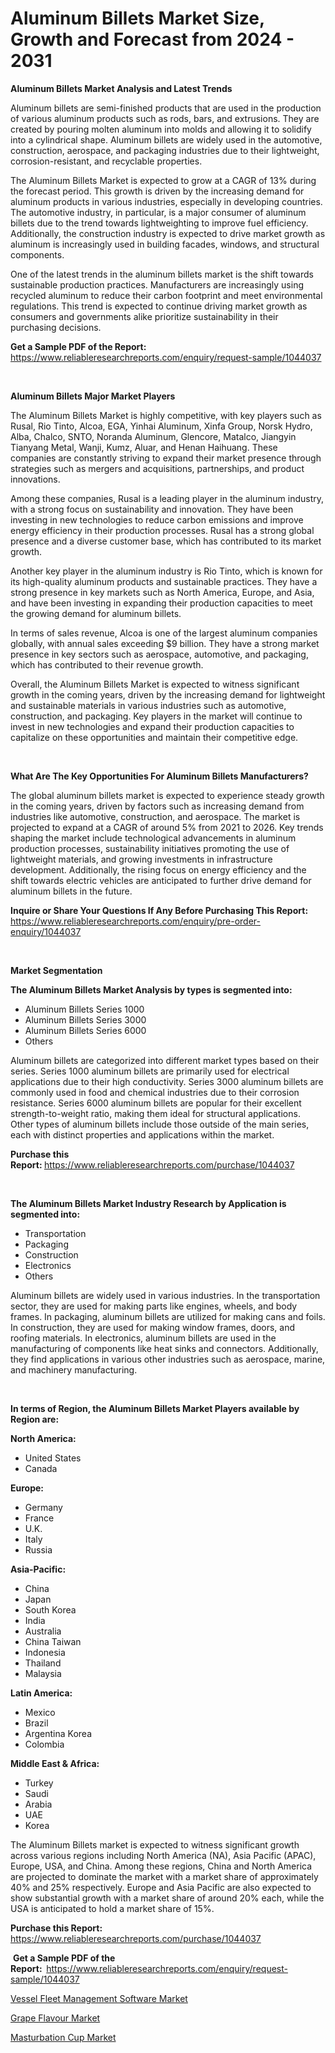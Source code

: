 <p><h1>Aluminum Billets Market Size, Growth and Forecast from 2024 - 2031</h1></p><p><strong>Aluminum Billets Market Analysis and Latest Trends</strong></p>
<p><p>Aluminum billets are semi-finished products that are used in the production of various aluminum products such as rods, bars, and extrusions. They are created by pouring molten aluminum into molds and allowing it to solidify into a cylindrical shape. Aluminum billets are widely used in the automotive, construction, aerospace, and packaging industries due to their lightweight, corrosion-resistant, and recyclable properties.</p><p>The Aluminum Billets Market is expected to grow at a CAGR of 13% during the forecast period. This growth is driven by the increasing demand for aluminum products in various industries, especially in developing countries. The automotive industry, in particular, is a major consumer of aluminum billets due to the trend towards lightweighting to improve fuel efficiency. Additionally, the construction industry is expected to drive market growth as aluminum is increasingly used in building facades, windows, and structural components.</p><p>One of the latest trends in the aluminum billets market is the shift towards sustainable production practices. Manufacturers are increasingly using recycled aluminum to reduce their carbon footprint and meet environmental regulations. This trend is expected to continue driving market growth as consumers and governments alike prioritize sustainability in their purchasing decisions.</p></p>
<p><strong>Get a Sample PDF of the Report:&nbsp;</strong> <a href="https://www.reliableresearchreports.com/enquiry/request-sample/1044037">https://www.reliableresearchreports.com/enquiry/request-sample/1044037</a></p>
<p>&nbsp;</p>
<p><strong>Aluminum Billets Major Market Players</strong></p>
<p><p>The Aluminum Billets Market is highly competitive, with key players such as Rusal, Rio Tinto, Alcoa, EGA, Yinhai Aluminum, Xinfa Group, Norsk Hydro, Alba, Chalco, SNTO, Noranda Aluminum, Glencore, Matalco, Jiangyin Tianyang Metal, Wanji, Kumz, Aluar, and Henan Haihuang. These companies are constantly striving to expand their market presence through strategies such as mergers and acquisitions, partnerships, and product innovations.</p><p>Among these companies, Rusal is a leading player in the aluminum industry, with a strong focus on sustainability and innovation. They have been investing in new technologies to reduce carbon emissions and improve energy efficiency in their production processes. Rusal has a strong global presence and a diverse customer base, which has contributed to its market growth.</p><p>Another key player in the aluminum industry is Rio Tinto, which is known for its high-quality aluminum products and sustainable practices. They have a strong presence in key markets such as North America, Europe, and Asia, and have been investing in expanding their production capacities to meet the growing demand for aluminum billets.</p><p>In terms of sales revenue, Alcoa is one of the largest aluminum companies globally, with annual sales exceeding $9 billion. They have a strong market presence in key sectors such as aerospace, automotive, and packaging, which has contributed to their revenue growth.</p><p>Overall, the Aluminum Billets Market is expected to witness significant growth in the coming years, driven by the increasing demand for lightweight and sustainable materials in various industries such as automotive, construction, and packaging. Key players in the market will continue to invest in new technologies and expand their production capacities to capitalize on these opportunities and maintain their competitive edge.</p></p>
<p>&nbsp;</p>
<p><strong>What Are The Key Opportunities For Aluminum Billets Manufacturers?</strong></p>
<p><p>The global aluminum billets market is expected to experience steady growth in the coming years, driven by factors such as increasing demand from industries like automotive, construction, and aerospace. The market is projected to expand at a CAGR of around 5% from 2021 to 2026. Key trends shaping the market include technological advancements in aluminum production processes, sustainability initiatives promoting the use of lightweight materials, and growing investments in infrastructure development. Additionally, the rising focus on energy efficiency and the shift towards electric vehicles are anticipated to further drive demand for aluminum billets in the future.</p></p>
<p><strong>Inquire or Share Your Questions If Any Before Purchasing This Report:</strong> <a href="https://www.reliableresearchreports.com/enquiry/pre-order-enquiry/1044037">https://www.reliableresearchreports.com/enquiry/pre-order-enquiry/1044037</a></p>
<p>&nbsp;</p>
<p><strong>Market Segmentation</strong></p>
<p><strong>The Aluminum Billets Market Analysis by types is segmented into:</strong></p>
<p><ul><li>Aluminum Billets Series 1000</li><li>Aluminum Billets Series 3000</li><li>Aluminum Billets Series 6000</li><li>Others</li></ul></p>
<p><p>Aluminum billets are categorized into different market types based on their series. Series 1000 aluminum billets are primarily used for electrical applications due to their high conductivity. Series 3000 aluminum billets are commonly used in food and chemical industries due to their corrosion resistance. Series 6000 aluminum billets are popular for their excellent strength-to-weight ratio, making them ideal for structural applications. Other types of aluminum billets include those outside of the main series, each with distinct properties and applications within the market.</p></p>
<p><strong>Purchase this Report:&nbsp;</strong><a href="https://www.reliableresearchreports.com/purchase/1044037">https://www.reliableresearchreports.com/purchase/1044037</a></p>
<p>&nbsp;</p>
<p><strong>The Aluminum Billets Market Industry Research by Application is segmented into:</strong></p>
<p><ul><li>Transportation</li><li>Packaging</li><li>Construction</li><li>Electronics</li><li>Others</li></ul></p>
<p><p>Aluminum billets are widely used in various industries. In the transportation sector, they are used for making parts like engines, wheels, and body frames. In packaging, aluminum billets are utilized for making cans and foils. In construction, they are used for making window frames, doors, and roofing materials. In electronics, aluminum billets are used in the manufacturing of components like heat sinks and connectors. Additionally, they find applications in various other industries such as aerospace, marine, and machinery manufacturing.</p></p>
<p>&nbsp;</p>
<p><strong>In terms of Region, the Aluminum Billets Market Players available by Region are:</strong></p>
<p>
    <p> <strong> North America: </strong>
        <ul>
            <li>United States</li>
            <li>Canada</li>
        </ul>
        </p> 
    <p> <strong> Europe: </strong>
        <ul>
            <li>Germany</li>
            <li>France</li>
            <li>U.K.</li>
            <li>Italy</li>
            <li>Russia</li>
        </ul>
        </p> 
    <p> <strong> Asia-Pacific: </strong>
        <ul>
            <li>China</li>
            <li>Japan</li>
            <li>South Korea</li>
            <li>India</li>
            <li>Australia</li>
            <li>China Taiwan</li>
            <li>Indonesia</li>
            <li>Thailand</li>
            <li>Malaysia</li>
        </ul>
        </p> 
    <p> <strong> Latin America: </strong>
        <ul>
            <li>Mexico</li>
            <li>Brazil</li>
            <li>Argentina Korea</li>
            <li>Colombia</li>
        </ul>
        </p> 
    <p> <strong> Middle East & Africa: </strong>
        <ul>
            <li>Turkey</li>
            <li>Saudi</li>
            <li>Arabia</li>
            <li>UAE</li>
            <li>Korea</li>
        </ul>
    </p>
    </p>
<p><p>The Aluminum Billets market is expected to witness significant growth across various regions including North America (NA), Asia Pacific (APAC), Europe, USA, and China. Among these regions, China and North America are projected to dominate the market with a market share of approximately 40% and 25% respectively. Europe and Asia Pacific are also expected to show substantial growth with a market share of around 20% each, while the USA is anticipated to hold a market share of 15%.</p></p>
<p><strong>Purchase this Report: </strong><a href="https://www.reliableresearchreports.com/purchase/1044037">https://www.reliableresearchreports.com/purchase/1044037</a></p>
<p>&nbsp;<strong>Get a Sample PDF of the Report:&nbsp;&nbsp;</strong><a href="https://www.reliableresearchreports.com/enquiry/request-sample/1044037">https://www.reliableresearchreports.com/enquiry/request-sample/1044037</a></p>
<p><strong></strong></p>
<p><p><a href="https://view.publitas.com/reportprime-1/vessel-fleet-management-software-market-challenges-opportunities-and-growth-drivers-and-major-market-players-forecasted-for-period-from-2023-2030/">Vessel Fleet Management Software Market</a></p><p><a href="https://view.publitas.com/reportprime-1/insights-into-grape-flavour-market-size-analysing-market-share-trends-and-growth-from-2023-to-2030/">Grape Flavour Market</a></p><p><a href="https://view.publitas.com/reportprime-1/masturbation-cup-market-share-market-new-trends-analysis-report-by-type-by-application-by-end-use-by-region-and-segment-forecasts-2023-2030/">Masturbation Cup Market</a></p></p>
